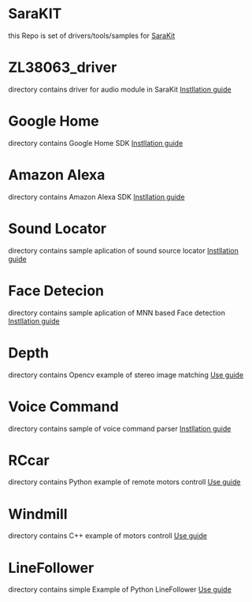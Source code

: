# **SaraKIT**  
this Repo is set of drivers/tools/samples for [SaraKit](https://sarakit.saraai.com/getting-started/software)

# ZL38063_driver
directory contains driver for audio module in SaraKit [Instllation guide](https://sarakit.saraai.com/getting-started/software) 

# Google Home 
directory contains Google Home SDK [Instllation guide](https://sarakit.saraai.com/example-of-use/softwareex/google-home) 

# Amazon Alexa 
directory contains Amazon Alexa SDK [Instllation guide](https://sarakit.saraai.com/example-of-use/softwareex/alexa) 

# Sound Locator
directory contains sample aplication of sound source locator [Instllation guide](https://sarakit.saraai.com/example-of-use/softwareex/sound-locator)
 
# Face Detecion
directory contains sample aplication of MNN based Face detection [Instllation guide](https://sarakit.saraai.com/example-of-use/softwareex/face-detection) 

# Depth
directory contains Opencv example of stereo image matching [Use guide](https://sarakit.saraai.com/example-of-use/softwareex/depth) 

# Voice Command
directory contains sample of voice command parser [Instllation guide](https://sarakit.saraai.com/example-of-use/softwareex/voice-command) 

# RCcar
directory contains Python example of remote motors controll  [Use guide](https://sarakit.saraai.com/example-of-use/hardwarex/rc-smartphone-car) 

# Windmill
directory contains C++ example of motors controll [Use guide](https://sarakit.saraai.com/example-of-use/hardwarex/windmill-bldg-foc-demo) 

# LineFollower
directory contains simple Example of Python LineFollower [Use guide](https://sarakit.saraai.com/example-of-use/hardwarex/line-follower) 